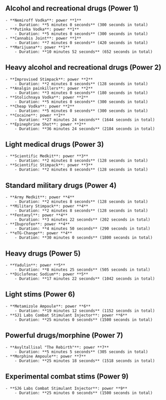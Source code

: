 ## Alcohol and recreational drugs (Power 1)
	- **Nemiroff Vodka**: power **1**
		- Duration: **5 minutes 0 seconds** (300 seconds in total)
	- **Putinka Vodka**: power **1**
		- Duration: **5 minutes 0 seconds** (300 seconds in total)
	- **Cannabis Joint**: power **1**
		- Duration: **7 minutes 0 seconds** (420 seconds in total)
	- **Marijuana**: power **1**
		- Duration: **10 minutes 52 seconds** (652 seconds in total)
## Heavy alcohol and recreational drugs (Power 2)
	- **Improvised Stimpack**: power **2**
		- Duration: **2 minutes 8 seconds** (128 seconds in total)
	- **Analgin painkillers**: power **2**
		- Duration: **3 minutes 0 seconds** (180 seconds in total)
	- **Stolichnaya Vodka**: power **2**
		- Duration: **5 minutes 0 seconds** (300 seconds in total)
	- **Cheap Vodka**: power **2**
		- Duration: **5 minutes 0 seconds** (300 seconds in total)
	- **Cocaine**: power **2**
		- Duration: **27 minutes 24 seconds** (1644 seconds in total)
	- **Epinephrine Shot**: power **2**
		- Duration: **36 minutes 24 seconds** (2184 seconds in total)
## Light medical drugs (Power 3)
	- **Scientific Medkit**: power **3**
		- Duration: **2 minutes 8 seconds** (128 seconds in total)
	- **Scientific Stimpack**: power **3**
		- Duration: **2 minutes 8 seconds** (128 seconds in total)
## Standard military drugs (Power 4)
	- **Army Medkit**: power **4**
		- Duration: **2 minutes 8 seconds** (128 seconds in total)
	- **Military Stimpack**: power **4**
		- Duration: **2 minutes 8 seconds** (128 seconds in total)
	- **Fentanyl**: power **4**
		- Duration: **3 minutes 22 seconds** (202 seconds in total)
	- **Ibuprofen**: power **4**
		- Duration: **4 minutes 50 seconds** (290 seconds in total)
	- **eTG-Change**: power **4**
		- Duration: **30 minutes 0 seconds** (1800 seconds in total)
## Heavy drugs (Power 5)
	- **Yadulin**: power **5**
		- Duration: **8 minutes 25 seconds** (505 seconds in total)
	- **Diclofenac Sodium**: power **5**
		- Duration: **17 minutes 22 seconds** (1042 seconds in total)
## Light stims (Power 6)
	- **Metamizole Ampoule**: power **6**
		- Duration: **19 minutes 12 seconds** (1152 seconds in total)
	- **SJ1 Labs Combat Stimulant Injector**: power **6**
		- Duration: **25 minutes 0 seconds** (1500 seconds in total)
## Powerful drugs/morphine (Power 7)
	- **Axyltallisal "The Rebirth"**: power **7**
		- Duration: **5 minutes 5 seconds** (305 seconds in total)
	- **Morphine Ampoule**: power **7**
		- Duration: **25 minutes 18 seconds** (1518 seconds in total)
## Experimental combat stims (Power 9)
	- **SJ6 Labs Combat Stimulant Injector**: power **9**
		- Duration: **25 minutes 0 seconds** (1500 seconds in total)
